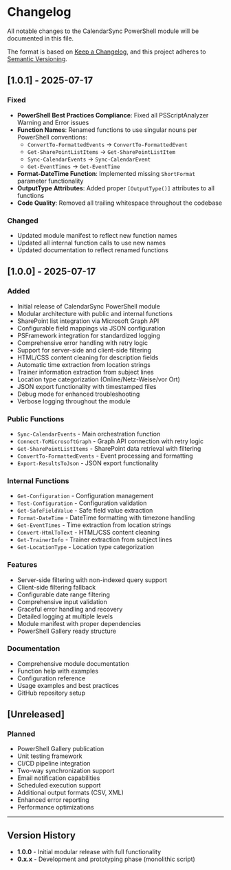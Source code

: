 # Changelog

All notable changes to the CalendarSync PowerShell module will be documented in this file.

The format is based on [Keep a Changelog](https://keepachangelog.com/en/1.0.0/),
and this project adheres to [Semantic Versioning](https://semver.org/spec/v2.0.0.html).

## [1.0.1] - 2025-07-17

### Fixed
- **PowerShell Best Practices Compliance**: Fixed all PSScriptAnalyzer Warning and Error issues
- **Function Names**: Renamed functions to use singular nouns per PowerShell conventions:
  - `ConvertTo-FormattedEvents` → `ConvertTo-FormattedEvent`
  - `Get-SharePointListItems` → `Get-SharePointListItem`
  - `Sync-CalendarEvents` → `Sync-CalendarEvent`
  - `Get-EventTimes` → `Get-EventTime`
- **Format-DateTime Function**: Implemented missing `ShortFormat` parameter functionality
- **OutputType Attributes**: Added proper `[OutputType()]` attributes to all functions
- **Code Quality**: Removed all trailing whitespace throughout the codebase

### Changed
- Updated module manifest to reflect new function names
- Updated all internal function calls to use new names
- Updated documentation to reflect renamed functions

## [1.0.0] - 2025-07-17

### Added
- Initial release of CalendarSync PowerShell module
- Modular architecture with public and internal functions
- SharePoint list integration via Microsoft Graph API
- Configurable field mappings via JSON configuration
- PSFramework integration for standardized logging
- Comprehensive error handling with retry logic
- Support for server-side and client-side filtering
- HTML/CSS content cleaning for description fields
- Automatic time extraction from location strings
- Trainer information extraction from subject lines
- Location type categorization (Online/Netz-Weise/vor Ort)
- JSON export functionality with timestamped files
- Debug mode for enhanced troubleshooting
- Verbose logging throughout the module

### Public Functions
- `Sync-CalendarEvents` - Main orchestration function
- `Connect-ToMicrosoftGraph` - Graph API connection with retry logic
- `Get-SharePointListItems` - SharePoint data retrieval with filtering
- `ConvertTo-FormattedEvents` - Event processing and formatting
- `Export-ResultsToJson` - JSON export functionality

### Internal Functions
- `Get-Configuration` - Configuration management
- `Test-Configuration` - Configuration validation
- `Get-SafeFieldValue` - Safe field value extraction
- `Format-DateTime` - DateTime formatting with timezone handling
- `Get-EventTimes` - Time extraction from location strings
- `Convert-HtmlToText` - HTML/CSS content cleaning
- `Get-TrainerInfo` - Trainer extraction from subject lines
- `Get-LocationType` - Location type categorization

### Features
- Server-side filtering with non-indexed query support
- Client-side filtering fallback
- Configurable date range filtering
- Comprehensive input validation
- Graceful error handling and recovery
- Detailed logging at multiple levels
- Module manifest with proper dependencies
- PowerShell Gallery ready structure

### Documentation
- Comprehensive module documentation
- Function help with examples
- Configuration reference
- Usage examples and best practices
- GitHub repository setup

## [Unreleased]

### Planned
- PowerShell Gallery publication
- Unit testing framework
- CI/CD pipeline integration
- Two-way synchronization support
- Email notification capabilities
- Scheduled execution support
- Additional output formats (CSV, XML)
- Enhanced error reporting
- Performance optimizations

---

## Version History

- **1.0.0** - Initial modular release with full functionality
- **0.x.x** - Development and prototyping phase (monolithic script)
